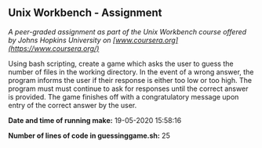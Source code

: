 ## Unix Workbench - Assignment
*A peer-graded assignment as part of the Unix Workbench course offered by Johns Hopkins University on [www.coursera.org](https://www.coursera.org/)*

Using bash scripting, create a game which asks the user to guess the number of files in the working directory. In the event of a wrong answer, the program informs the user if their response is either too low or too high. The program must must continue to ask for responses until the correct answer is provided. The game finishes off with a congratulatory message upon entry of the correct answer by the user.

**Date and time of running make:** 19-05-2020 15:58:16 

**Number of lines of code in guessinggame.sh:** 25
